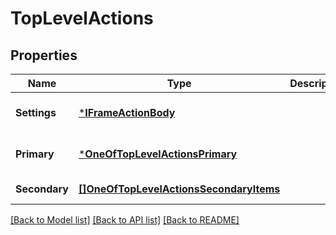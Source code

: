 # TopLevelActions

## Properties
Name | Type | Description | Notes
------------ | ------------- | ------------- | -------------
**Settings** | [***IFrameActionBody**](IFrameActionBody.md) |  | [optional] [default to null]
**Primary** | [***OneOfTopLevelActionsPrimary**](OneOfTopLevelActionsPrimary.md) |  | [optional] [default to null]
**Secondary** | [**[]OneOfTopLevelActionsSecondaryItems**](.md) |  | [default to null]

[[Back to Model list]](../README.md#documentation-for-models) [[Back to API list]](../README.md#documentation-for-api-endpoints) [[Back to README]](../README.md)

